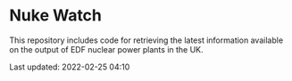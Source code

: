 # Nuke Watch

This repository includes code for retrieving the latest information available on the output of EDF nuclear power plants in the UK.

Last updated: 2022-02-25 04:10